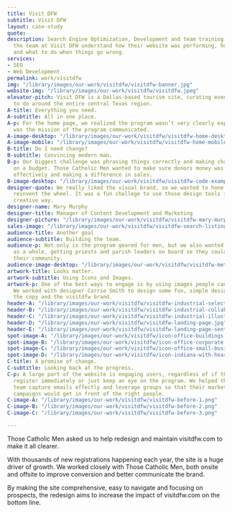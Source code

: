 ```yaml
---
title: Visit DFW
subtitle: Visit DFW
layout: case-study
quote: 
description: Search Engine Optimization, Development and team training. We helped
  the team at Visit DFW understand how their website was performing, how to improve
  and what to do when things go wrong.
services:
- SEO
- Web Development
permalink: work/visitdfw
img: "/library/images/our-work/visitdfw/visitdfw-banner.jpg"
website-img: "/library/images/our-work/visitdfw/visitdfw.jpeg"
elevator-pitch: Visit DFW is a Dallas-based tourism site, curating events and things
  to do around the entire central Texas region.
A-title: Everything you need.
A-subtitle: All in one place.
A-p: For the home page, we realized the program wasn’t very clearly explained nor
  was the mission of the program communicated.
A-image-desktop: "/library/images/our-work/visitdfw/visitdfw-home-desktop.png"
A-image-mobile: "/library/images/our-work/visitdfw/visitdfw-home-mobile.png"
B-title: Do I need change?
B-subtitle: Convincing modern man.
B-p: Our biggest challenge was phrasing things correctly and making changes effectively
  on a budget. Those Catholic Men wanted to make sure donors money was being used
  effectively and making a difference in sales.
B-image-desktop: "/library/images/our-work/visitdfw/visitdfw-code-example.png"
designer-quote: We really liked the visual brand, so we wanted to hone it and not
  reinvent the wheel. It was a fun challege to use those design tools in a new and
  creative way.
designer-name: Mary Murphy
designer-title: Manager of Content Development and Marketing
designer-picture: "/library/images/our-work/visitdfw/visitdfw-mary-murphy.jpg"
sales-image: "/library/images/our-work/visitdfw/visitdfw-search-listing.png"
audience-title: Another goal
audience-subtitle: Building the team.
audience-p: Not only is the program geared for men, but we also wanted to target parishes
  as a whole, getting priests and parish leaders on board so they could transform
  their community.
audience-image-desktop: "/library/images/our-work/visitdfw/visitdfw-meta.png"
artwork-title: Looks matter.
artwork-subtitle: Using Icons and Images.
artwork-p: One of the best ways to engage is by using images people can understand.
  We worked with designer Carrie Smith to design some fun, simple designs that supported
  the copy and the visitdfw brand.
header-A: "/library/images/our-work/visitdfw/visitdfw-industrial-selector.png"
header-B: "/library/images/our-work/visitdfw/visitdfw-industrial-collab.png"
header-C: "/library/images/our-work/visitdfw/visitdfw-industrial-illustration.png"
header-D: "/library/images/our-work/visitdfw/visitdfw-landing-page.jpg"
header-E: "/library/images/our-work/visitdfw/visitdfw-landing-page-sent.jpg"
spot-image-A: "/library/images/our-work/visitdfw/icon-office-buildings.svg"
spot-image-B: "/library/images/our-work/visitdfw/icon-office-corporate.svg"
spot-image-C: "/library/images/our-work/visitdfw/icon-office-small-business.svg"
spot-image-D: "/library/images/our-work/visitdfw/icon-indiana-with-heart.svg"
C-title: A promise of change.
C-subtitle: Looking back at the progress.
C-p: A large part of the website is engaging users, regardless of if they decide to
  register immediately or just keep an eye on the program. We helped the visitdfw
  team capture emails effectly and leverage groups so that their marketing follow-up
  campaigns would get in front of the right people.
C-image-A: "/library/images/our-work/visitdfw/visitdfw-before-1.png"
C-image-B: "/library/images/our-work/visitdfw/visitdfw-before-2.png"
C-image-C: "/library/images/our-work/visitdfw/visitdfw-before-3.png"

---
```

Those Catholic Men asked us to help redesign and maintain visitdfw.com to make it all clearer.

With thousands of new registrations happening each year, the site is a huge driver of growth. We worked closely with Those Catholic Men, both onsite and offsite to improve conversion and better communicate the brand.

By making the site comprehensive, easy to navigate and focusing on prospects, the redesign aims to increase the impact of visitdfw.com on the bottom line.
